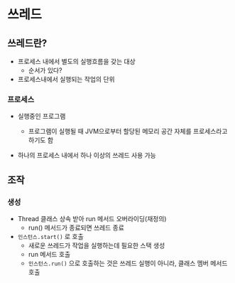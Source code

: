 # 쓰레드

## 쓰레드란?

* 프로세스 내에서 별도의 실행흐름을 갖는 대상
  * 순서가 있다?
* 프로세스내에서 실행되는 작업의 단위

### 프로세스

* 실행중인 프로그램
  * 프로그램이 실행될 때 JVM으로부터 할당된 메모리 공간 자체를 프로세스라고 하기도 함

* 하나의 프로세스 내에서 하나 이상의 쓰레드 사용 가능

## 조작

### 생성

* Thread 클래스 상속 받아 run 메서드 오버라이딩(재정의)
  * run() 메서드가 종료되면 쓰레드 종료
* `인스턴스.start()` 로 호출
  * 새로운 쓰레드가 작업을 실행하는데 필요한 스택 생성
  * run 메서드 호출
  * `인스턴스.run()` 으로 호출하는 것은 쓰레드 실행이 아니라, 클래스 멤버 메서드 호출